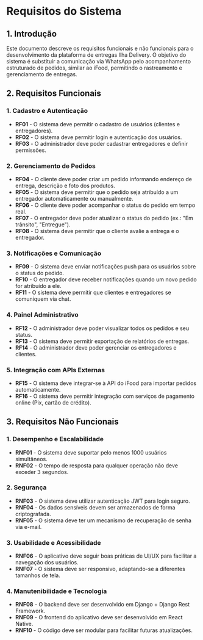 # Requisitos do Sistema

## 1. Introdução
Este documento descreve os requisitos funcionais e não funcionais para o desenvolvimento da plataforma de entregas Ilha Delivery. O objetivo do sistema é substituir a comunicação via WhatsApp pelo acompanhamento estruturado de pedidos, similar ao iFood, permitindo o rastreamento e gerenciamento de entregas.

## 2. Requisitos Funcionais
### **1. Cadastro e Autenticação**

- **RF01** - O sistema deve permitir o cadastro de usuários (clientes e entregadores).
- **RF02** - O sistema deve permitir login e autenticação dos usuários.
- **RF03** - O administrador deve poder cadastrar entregadores e definir permissões.

### **2. Gerenciamento de Pedidos**

- **RF04** - O cliente deve poder criar um pedido informando endereço de entrega, descrição e foto dos produtos.
- **RF05** - O sistema deve permitir que o pedido seja atribuído a um entregador automaticamente ou manualmente.
- **RF06** - O cliente deve poder acompanhar o status do pedido em tempo real.
- **RF07** - O entregador deve poder atualizar o status do pedido (ex.: "Em trânsito", "Entregue").
- **RF08** - O sistema deve permitir que o cliente avalie a entrega e o entregador.

### **3. Notificações e Comunicação**

- **RF09** - O sistema deve enviar notificações push para os usuários sobre o status do pedido.
- **RF10** - O entregador deve receber notificações quando um novo pedido for atribuído a ele.
- **RF11** - O sistema deve permitir que clientes e entregadores se comuniquem via chat.

### **4. Painel Administrativo**

- **RF12** - O administrador deve poder visualizar todos os pedidos e seu status.
- **RF13** - O sistema deve permitir exportação de relatórios de entregas.
- **RF14** - O administrador deve poder gerenciar os entregadores e clientes.

### **5. Integração com APIs Externas**

- **RF15** - O sistema deve integrar-se à API do iFood para importar pedidos automaticamente.
- **RF16** - O sistema deve permitir integração com serviços de pagamento online (Pix, cartão de crédito).

## 3. Requisitos Não Funcionais
### **1. Desempenho e Escalabilidade**

- **RNF01** - O sistema deve suportar pelo menos 1000 usuários simultâneos.
- **RNF02** - O tempo de resposta para qualquer operação não deve exceder 3 segundos.

### **2. Segurança**

- **RNF03** - O sistema deve utilizar autenticação JWT para login seguro.
- **RNF04** - Os dados sensíveis devem ser armazenados de forma criptografada.
- **RNF05** - O sistema deve ter um mecanismo de recuperação de senha via e-mail.

### **3. Usabilidade e Acessibilidade**

- **RNF06** - O aplicativo deve seguir boas práticas de UI/UX para facilitar a navegação dos usuários.
- **RNF07** - O sistema deve ser responsivo, adaptando-se a diferentes tamanhos de tela.

### **4. Manutenibilidade e Tecnologia**

- **RNF08** - O backend deve ser desenvolvido em Django + Django Rest Framework.
- **RNF09** - O frontend do aplicativo deve ser desenvolvido em React Native.
- **RNF10** - O código deve ser modular para facilitar futuras atualizações.
